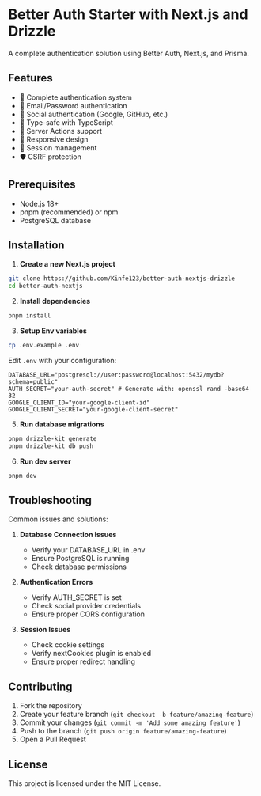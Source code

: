 # Better Auth Starter with Next.js and Drizzle

A complete authentication solution using Better Auth, Next.js, and Prisma.

## Features

- 🔐 Complete authentication system
- 📧 Email/Password authentication
- 🔑 Social authentication (Google, GitHub, etc.)
- 🎯 Type-safe with TypeScript
- 🚀 Server Actions support
- 📱 Responsive design
- 🔄 Session management
- 🛡️ CSRF protection

## Prerequisites

- Node.js 18+
- pnpm (recommended) or npm
- PostgreSQL database

## Installation

1. **Create a new Next.js project**

```bash
git clone https://github.com/Kinfe123/better-auth-nextjs-drizzle
cd better-auth-nextjs
```

2. **Install dependencies**

```bash
pnpm install
```

3. **Setup Env variables**

```bash
cp .env.example .env
```

Edit `.env` with your configuration:

```env
DATABASE_URL="postgresql://user:password@localhost:5432/mydb?schema=public"
AUTH_SECRET="your-auth-secret" # Generate with: openssl rand -base64 32
GOOGLE_CLIENT_ID="your-google-client-id"
GOOGLE_CLIENT_SECRET="your-google-client-secret"
```

5. **Run database migrations**

```bash
pnpm drizzle-kit generate
pnpm drizzle-kit db push
```

6. **Run dev server**

```bash
pnpm dev
```

## Troubleshooting

Common issues and solutions:

1. **Database Connection Issues**

   - Verify your DATABASE_URL in .env
   - Ensure PostgreSQL is running
   - Check database permissions

2. **Authentication Errors**

   - Verify AUTH_SECRET is set
   - Check social provider credentials
   - Ensure proper CORS configuration

3. **Session Issues**
   - Check cookie settings
   - Verify nextCookies plugin is enabled
   - Ensure proper redirect handling

## Contributing

1. Fork the repository
2. Create your feature branch (`git checkout -b feature/amazing-feature`)
3. Commit your changes (`git commit -m 'Add some amazing feature'`)
4. Push to the branch (`git push origin feature/amazing-feature`)
5. Open a Pull Request

## License

This project is licensed under the MIT License.
